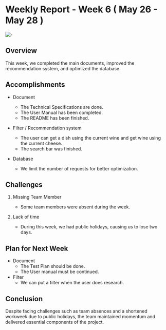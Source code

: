 # Weekly Report - Week 6 ( May 26 - May 28 )
![-](https://raw.githubusercontent.com/andreasbm/readme/master/assets/lines/rainbow.png)

## Overview
This week, we completed the main documents, improved the recommendation system, and optimized the database.

## Accomplishments

- Document 
   - The Technical Specifications are done.
   - The User Manual has been completed.
   - The README has been finished.

- Filter / Recommendation system
   - The user can get a dish using the current wine and get wine using the current cheese.
   - The search bar was finished.

- Database
   - We limit the number of requests for better optimization.

## Challenges

1. Missing Team Member
   - Some team members were absent during the week.

2. Lack of time
   - During this week, we had public holidays, causing us to lose two days.


## Plan for Next Week

- Document
   - The Test Plan should be done.
   - The User manual must be continued.
- Filter
   - We can put a filter when the user does research.

## Conclusion

Despite facing challenges such as team absences and a shortened workweek due to public holidays, the team maintained momentum and delivered essential components of the project.